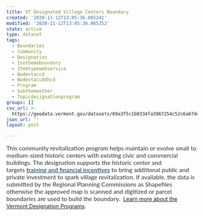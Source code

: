 ```yaml
---
title: VT Designated Village Centers Boundary
created: '2020-11-12T13:05:36.065241'
modified: '2020-11-12T13:05:36.065252'
state: active
type: dataset
tags:
  - Boundaries
  - Community
  - Designation
  - Isothemeboundary
  - Itemtypewebservice
  - Nodevtaccd
  - Nodevtaccddhcd
  - Program
  - Subthemeother
  - Topicdesignationprogram
groups: []
csv_url: >-
  https://geodata.vermont.gov/datasets/69a3f5c1b0334fa3967254c52c6a67d4_4.csv?outSR=%7B%22latestWkid%22%3A3857%2C%22wkid%22%3A102100%7D
json_url: ''
layout: post

---
```

<span style='color:rgb(51, 51, 51); font-family:Lato, Verdana, Tahoma, &quot;DejaVu Sans&quot;, sans-serif; font-size:16px;'>This community revitalization program helps maintain or evolve small to medium-sized historic centers with existing civic and commercial buildings. The designation supports the historic center and targets </span><a href='http://accd.vermont.gov/sites/accdnew/files/documents/CD/CPR/CPR-VC-Designation-Benefits.pdf' rel='nofollow ugc' style='color:rgb(0, 51, 102); font-family:Lato, Verdana, Tahoma, &quot;DejaVu Sans&quot;, sans-serif; font-size:16px;' target='_blank'>training and financial incentives</a><span style='color:rgb(51, 51, 51); font-family:Lato, Verdana, Tahoma, &quot;DejaVu Sans&quot;, sans-serif; font-size:16px;'> to bring additional public and private investment to spark village revitalization. If available, the data is submitted by the Regional Planning Commissions as Shapefiles otherwise the approved map is scanned and digitized or parcel boundaries are used to build the boundary.  </span><a href='http://accd.vermont.gov/community-development/designation-programs' rel='nofollow ugc' target='_blank'>Learn more about the Vermont Designation Programs</a><span style='color:rgb(51, 51, 51); font-family:Lato, Verdana, Tahoma, &quot;DejaVu Sans&quot;, sans-serif; font-size:16px;'>.</span>

